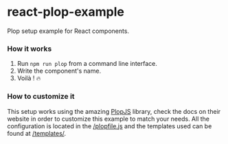 # react-plop-example
Plop setup example for React components.

### How it works

1. Run `npm run plop` from a command line interface.
2. Write the component's name.
3. Voilà ! 🔥

### How to customize it

This setup works using the amazing [PlopJS](https://plopjs.com/) library, check the docs on their website in order to customize this example to match your needs. All the configuration is located in the [/plopfile.js](https://github.com/enzoferey/react-plop-example/blob/master/plopfile.js) and the templates used can be found at [/templates/](https://github.com/enzoferey/react-plop-example/tree/master/templates).

